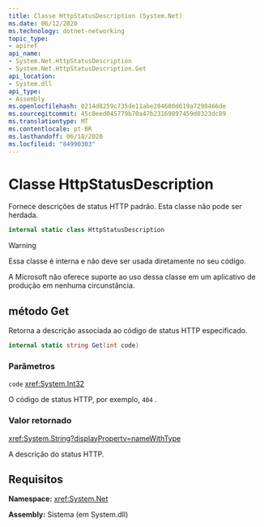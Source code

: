 ```yaml
---
title: Classe HttpStatusDescription (System.Net)
ms.date: 06/12/2020
ms.technology: dotnet-networking
topic_type:
- apiref
api_name:
- System.Net.HttpStatusDescription
- System.Net.HttpStatusDescription.Get
api_location:
- System.dll
api_type:
- Assembly
ms.openlocfilehash: 0214d8259c735de11abe204680d619a7298466de
ms.sourcegitcommit: 45c8eed045779b70a47b23169897459d0323dc89
ms.translationtype: MT
ms.contentlocale: pt-BR
ms.lasthandoff: 06/18/2020
ms.locfileid: "84990303"
---
```

# <a name="httpstatusdescription-class"></a>Classe HttpStatusDescription

Fornece descrições de status HTTP padrão. Esta classe não pode ser herdada.

```csharp
internal static class HttpStatusDescription
```

> [!WARNING]
> Essa classe é interna e não deve ser usada diretamente no seu código.
>
> A Microsoft não oferece suporte ao uso dessa classe em um aplicativo de produção em nenhuma circunstância.

## <a name="get-method"></a>método Get

Retorna a descrição associada ao código de status HTTP especificado.

```csharp
internal static string Get(int code)
```

### <a name="parameters"></a>Parâmetros

`code` <xref:System.Int32>

O código de status HTTP, por exemplo, `404` .

### <a name="return-value"></a>Valor retornado

<xref:System.String?displayProperty=nameWithType>

A descrição do status HTTP.

## <a name="requirements"></a>Requisitos

**Namespace:** <xref:System.Net>

**Assembly:** Sistema (em System.dll)
